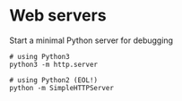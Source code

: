 # Web servers

Start a minimal Python server for debugging
```
# using Python3
python3 -m http.server

# using Python2 (EOL!)
python -m SimpleHTTPServer
```
